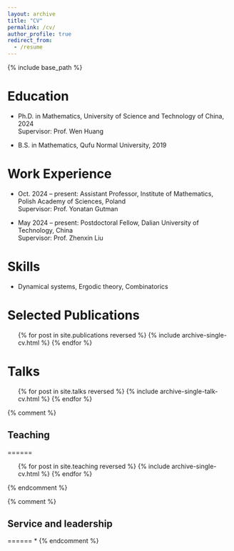 ```yaml
---
layout: archive
title: "CV"
permalink: /cv/
author_profile: true
redirect_from:
  - /resume
---
```


{% include base_path %}

Education
======
* Ph.D. in Mathematics, University of Science and Technology of China, 2024  
  Supervisor: Prof. Wen Huang

* B.S. in Mathematics, Qufu Normal University, 2019

Work Experience
======
* Oct. 2024 – present: Assistant Professor, Institute of Mathematics, Polish Academy of Sciences, Poland  
  Supervisor: Prof. Yonatan Gutman

* May 2024 – present: Postdoctoral Fellow, Dalian University of Technology, China  
  Supervisor: Prof. Zhenxin Liu


  
Skills
======
* Dynamical systems, Ergodic theory, Combinatorics


Selected Publications
======
  <ul>{% for post in site.publications reversed %}
    {% include archive-single-cv.html %}
  {% endfor %}</ul>
  
 Talks
======
  <ul>{% for post in site.talks reversed %}
    {% include archive-single-talk-cv.html  %}
  {% endfor %}</ul>
  
{% comment %}
## Teaching
======
  <ul>{% for post in site.teaching reversed %}
    {% include archive-single-cv.html %}
  {% endfor %}</ul>
{% endcomment %}

{% comment %}
## Service and leadership
======
* 
{% endcomment %}

